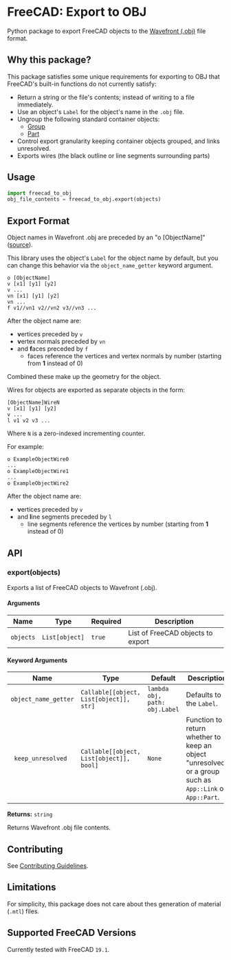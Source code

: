 # FreeCAD: Export to OBJ
Python package to export FreeCAD objects to the [Wavefront (.obj)](https://en.wikipedia.org/wiki/Wavefront_.obj_file) file format.

## Why this package?
This package satisfies some unique requirements for exporting to OBJ that FreeCAD's built-in functions do not currently satisfy:

* Return a string or the file's contents; instead of writing to a file immediately.
* Use an object's `Label` for the object's name in the `.obj` file.
* Ungroup the following standard container objects:
  * [Group](https://wiki.freecadweb.org/Std_Group)
  * [Part](https://wiki.freecadweb.org/Std_Part)
* Control export granularity keeping container objects grouped, and links unresolved.
* Exports wires (the black outline or line segments surrounding parts)

## Usage

```python
import freecad_to_obj
obj_file_contents = freecad_to_obj.export(objects)
```

## Export Format
Object names in Wavefront .obj are preceded by an "o [ObjectName]" ([source](https://en.wikipedia.org/wiki/Wavefront_.obj_file#Reference_materials)).

This library uses the object's `Label` for the object name by default, but you can change this behavior via the `object_name_getter` keyword argument.

    o [ObjectName]
    v [x1] [y1] [y2]
    v ...
    vn [x1] [y1] [y2]
    vn ...
    f v1//vn1 v2//vn2 v3//vn3 ...

After the object name are:

* **v**ertices preceded by `v`
* **v**ertex normals preceded by `vn`
* and **f**aces preceded by `f`
  * faces reference the vertices and vertex normals by number (starting from **1** instead of 0)

Combined these make up the geometry for the object.

Wires for objects are exported as separate objects in the form:

    [ObjectName]WireN
    v [x1] [y1] [y2]
    v ...
    l v1 v2 v3 ...

Where `N` is a zero-indexed incrementing counter.

For example:

    o ExampleObjectWire0
    ...
    o ExampleObjectWire1
    ...
    o ExampleObjectWire2

After the object name are:

* **v**ertices preceded by `v`
* and **l**ine segments preceded by `l`
  * line segments reference the vertices by number (starting from **1** instead of 0)

## API

### export(objects)

Exports a list of FreeCAD objects to Wavefront (.obj).

#### Arguments

|Name|Type|Required|Description|
|----|----|--------|-----------|
|`objects`|`List[object]`|`true`|List of FreeCAD objects to export|

#### Keyword Arguments

|Name|Type|Default|Description|
|----|----|--------|-----------|
|`object_name_getter`|`Callable[[object, List[object]], str]`|`lambda obj, path: obj.Label`|Defaults to the `Label`.|Function to return the name of the object used in export.|
|` keep_unresolved`|`Callable[[object, List[object]], bool]`|`None`|Function to return whether to keep an object "unresolved" or a group such as `App::Link` or `App::Part`.|

**Returns:** `string`

Returns Wavefront .obj file contents.

## Contributing
See [Contributing Guidelines](./CONTRIBUTING.md).

## Limitations
For simplicity, this package does not care about thes generation of material (`.mtl`) files.

## Supported FreeCAD Versions
Currently tested with FreeCAD `19.1`.
